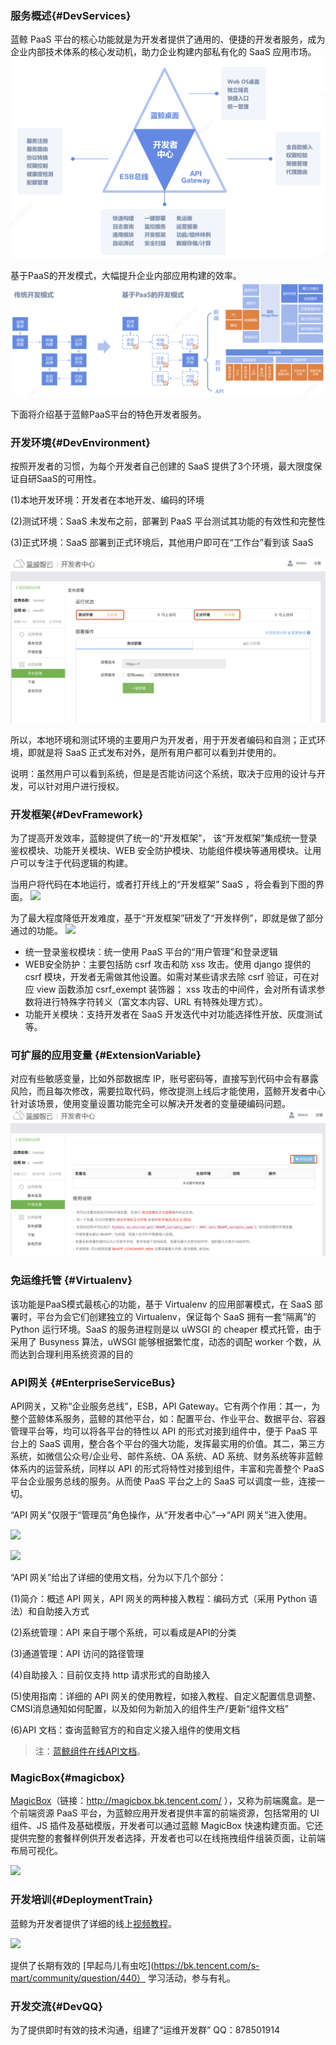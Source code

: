 ### 服务概述{#DevServices}
蓝鲸 PaaS 平台的核心功能就是为开发者提供了通用的、便捷的开发者服务，成为企业内部技术体系的核心发动机，助力企业构建内部私有化的 SaaS 应用市场。
![](../../assets/devall.png)

基于PaaS的开发模式，大幅提升企业内部应用构建的效率。
![](../../assets/devmoshi.png)

下面将介绍基于蓝鲸PaaS平台的特色开发者服务。

### 开发环境{#DevEnvironment}

按照开发者的习惯，为每个开发者自己创建的 SaaS 提供了3个环境，最大限度保证自研SaaS的可用性。

(1)本地开发环境：开发者在本地开发、编码的环境

(2)测试环境：SaaS 未发布之前，部署到 PaaS 平台测试其功能的有效性和完整性

(3)正式环境：SaaS 部署到正式环境后，其他用户即可在“工作台”看到该 SaaS

![](../../assets/devenv.png)

所以，本地环境和测试环境的主要用户为开发者，用于开发者编码和自测；正式环境，即就是将 SaaS 正式发布对外，是所有用户都可以看到并使用的。

说明：虽然用户可以看到系统，但是是否能访问这个系统，取决于应用的设计与开发，可以针对用户进行授权。

### 开发框架{#DevFramework}
为了提高开发效率，蓝鲸提供了统一的“开发框架”， 该“开发框架”集成统一登录鉴权模块、功能开关模块、WEB 安全防护模块、功能组件模块等通用模块。让用户可以专注于代码逻辑的构建。

当用户将代码在本地运行，或者打开线上的“开发框架” SaaS ，将会看到下图的界面。
![](../../assets/framework.png)

为了最大程度降低开发难度，基于“开发框架”研发了“开发样例”，即就是做了部分通过的功能。
![](../../assets/frameexample.png)

- 统一登录鉴权模块：统一使用 PaaS 平台的“用户管理”和登录逻辑
- WEB安全防护：主要包括防 csrf 攻击和防 xss 攻击。使用 django 提供的 csrf 模块，开发者无需做其他设置。如需对某些请求去除 csrf 验证，可在对应 view 函数添加 csrf_exempt 装饰器； xss 攻击的中间件，会对所有请求参数将进行特殊字符转义（富文本内容、URL 有特殊处理方式）。
- 功能开关模块：支持开发者在 SaaS 开发迭代中对功能选择性开放、灰度测试等。

### 可扩展的应用变量 {#ExtensionVariable}

对应有些敏感变量，比如外部数据库 IP，账号密码等，直接写到代码中会有暴露风险，而且每次修改，需要拉取代码，修改提测上线后才能使用，蓝鲸开发者中心针对该场景，使用变量设置功能完全可以解决开发者的变量硬编码问题。
![](../../assets/varible.png)

### 免运维托管 {#Virtualenv}
该功能是PaaS模式最核心的功能，基于 Virtualenv 的应用部署模式，在
SaaS 部署时，平台为会它们创建独立的 Virtualenv，保证每个 SaaS 拥有一套“隔离”的 Python 运行环境。SaaS 的服务进程则是以 uWSGI 的 cheaper 模式托管，由于采用了 Busyness 算法，uWSGI 能够根据繁忙度，动态的调配 worker 个数，从而达到合理利用系统资源的目的


### API网关 {#EnterpriseServiceBus}

API网关，又称“企业服务总线”，ESB，API Gateway。它有两个作用：其一，为整个蓝鲸体系服务，蓝鲸的其他平台，如：配置平台、作业平台、数据平台、容器管理平台等，均可以将各平台的特性以 API 的形式对接到组件中，便于 PaaS 平台上的 SaaS 调用，整合各个平台的强大功能，发挥最实用的价值。其二，第三方系统，如微信公众号/企业号、邮件系统、OA 系统、AD 系统、财务系统等非蓝鲸体系内的运营系统，同样以 API 的形式将特性对接到组件，丰富和完善整个 PaaS 平台企业服务总线的服务。从而使 PaaS 平台之上的 SaaS 可以调度一些，连接一切。

“API 网关”仅限于“管理员”角色操作，从“开发者中心”—>“API 网关”进入使用。

![](../assets/image010.png)

![](../assets/image009.png)

“API 网关”给出了详细的使用文档，分为以下几个部分：

(1)简介：概述 API 网关，API 网关的两种接入教程：编码方式（采用 Python 语法）和自助接入方式

(2)系统管理：API 来自于哪个系统，可以看成是API的分类

(3)通道管理：API 访问的路径管理

(4)自助接入：目前仅支持 http 请求形式的自助接入

(5)使用指南：详细的 API 网关的使用教程，如接入教程、自定义配置信息调整、CMSI消息通知如何配置，以及如何为新加入的组件生产/更新“组件文档”

(6)API 文档：查询蓝鲸官方的和自定义接入组件的使用文档

>注：[蓝鲸组件在线API文档](http://bk.tencent.com/document/bkapi)。


### MagicBox{#magicbox}


[MagicBox](http://magicbox.bk.tencent.com/ )（链接：http://magicbox.bk.tencent.com/ ），又称为前端魔盒。是一个前端资源 PaaS 平台，为蓝鲸应用开发者提供丰富的前端资源，包括常用的 UI 组件、JS 插件及基础模版，开发者可以通过蓝鲸 MagicBox 快速构建页面。它还提供完整的套餐样例供开发者选择，开发者也可以在线拖拽组件组装页面，让前端布局可视化。

![](../assets/image011.png)

### 开发培训{#DeploymentTrain}


蓝鲸为开发者提供了详细的线上[视频教程](https://cloud.tencent.com/developer/edu/major-100008  )。

![](../assets/image013.png)

提供了长期有效的 [早起鸟儿有虫吃](https://bk.tencent.com/s-mart/community/question/440） 学习活动，参与有礼。

### 开发交流{#DevQQ}

为了提供即时有效的技术沟通，组建了“运维开发群” QQ：878501914 
